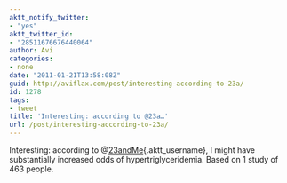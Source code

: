 ```yaml
---
aktt_notify_twitter:
- "yes"
aktt_twitter_id:
- "28511676676440064"
author: Avi
categories:
- none
date: "2011-01-21T13:58:08Z"
guid: http://aviflax.com/post/interesting-according-to-23a/
id: 1278
tags:
- tweet
title: 'Interesting: according to @23a…'
url: /post/interesting-according-to-23a/
---
```

Interesting: according to @[23andMe](http://twitter.com/23andMe){.aktt_username}, I might have substantially increased odds of hypertriglyceridemia. Based on 1 study of 463 people.